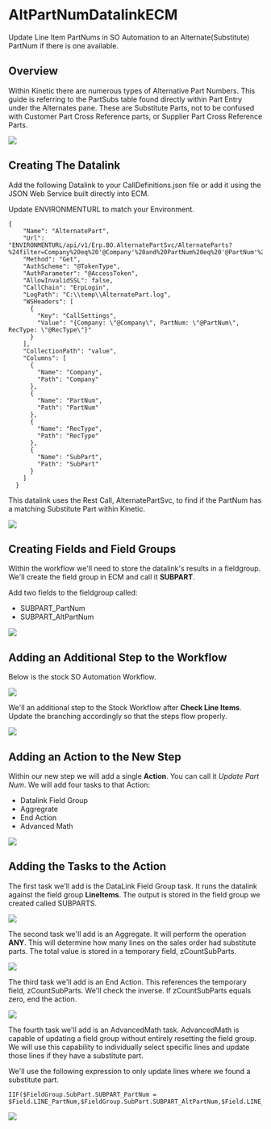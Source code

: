 # AltPartNumDatalinkECM
Update Line Item PartNums in SO Automation to an Alternate(Substitute) PartNum if there is one available.

## Overview
Within Kinetic there are numerous types of Alternative Part Numbers.  This guide is referring to the PartSubs table found directly within Part Entry under the Alternates pane. These are Substitute Parts, not to be confused with Customer Part Cross Reference parts, or Supplier Part Cross Reference Parts. 

![](images/00-KineticAlternateSubstituteParts.png)

## Creating The Datalink

Add the following Datalink to your CallDefinitions.json file or add it using the JSON Web Service built directly into ECM.     

Update ENVIRONMENTURL to match your Environment.  

```
{
    "Name": "AlternatePart",
    "Url": "ENVIRONMENTURL/api/v1/Erp.BO.AlternatePartSvc/AlternateParts?%24filter=Company%20eq%20'@Company'%20and%20PartNum%20eq%20'@PartNum'%20and%20RecType%20eq%20'S'",
    "Method": "Get",
    "AuthScheme": "@TokenType",
    "AuthParameter": "@AccessToken",
    "AllowInvalidSSL": false,
    "CallChain": "ErpLogin",
    "LogPath": "C:\\temp\\AlternatePart.log",
    "WSHeaders": [
      {
        "Key": "CallSettings",
        "Value": "{Company: \"@Company\", PartNum: \"@PartNum\", RecType: \"@RecType\"}"
      }
    ],
    "CollectionPath": "value",
    "Columns": [
      {
        "Name": "Company",
        "Path": "Company"
      },
      {
        "Name": "PartNum",
        "Path": "PartNum"
      },
      {
        "Name": "RecType",
        "Path": "RecType"
      },
      {
        "Name": "SubPart",
        "Path": "SubPart"
      }
    ]
  }
```

This datalink uses the Rest Call, AlternatePartSvc, to find if the PartNum has a matching Substitute Part within Kinetic. 

![](images/15-RestAPI.png)

## Creating Fields and Field Groups

Within the workflow we'll need to store the datalink's results in a fieldgroup.  We'll create the field group in ECM and call it **SUBPART**.

Add two fields to the fieldgroup called: 
- SUBPART_PartNum
- SUBPART_AltPartNum

![](images/20-FieldsAndFieldGroup.png)

## Adding an Additional Step to the Workflow

Below is the stock SO Automation Workflow. 

![](images/05-StockSOWorkflow.png)

We'll an additional step to the Stock Workflow after **Check Line Items**.  Update the branching accordingly so that the steps flow properly.   

![](images/10-AltPartWorkflow.png)

## Adding an Action to the New Step

Within our new step we will add a single **Action**. You can call it *Update Part Num*. We will add four tasks to that Action:
- Datalink Field Group
- Aggregrate
- End Action
- Advanced Math

![](images/25-AltPartNumTasks.png)

## Adding the Tasks to the Action

The first task we'll add is the DataLink Field Group task. It runs the datalink against the field group **LineItems**.  The output is stored in the field group we created called SUBPARTS. 

![](images/30-DatalinkFieldGroupToTempTable.png)

The second task we'll add is an Aggregate.  It will perform the operation **ANY**.  This will determine how many lines on the sales order had substitute parts.  The total value is stored in a temporary field, zCountSubParts. 

![](images/35-AggregateCheck.png)

The third task we'll add is an End Action.  This references the temporary field, zCountSubParts. We'll check the inverse.  If zCountSubParts equals zero, end the action.  

![](images/40-EndActionCheckAggregate.png)

The fourth task we'll add is an AdvancedMath task.  AdvancedMath is capable of updating a field group without entirely resetting the field group.  We will use this capability to individually select specific lines and update those lines if they have a substitute part. 

We'll use the following expression to only update lines where we found a substitute part.   

```
IIF($FieldGroup.SubPart.SUBPART_PartNum = $Field.LINE_PartNum,$FieldGroup.SubPart.SUBPART_AltPartNum,$Field.LINE_PartNum)
```

![](images/45-AdvancedMathUpdate.png)




